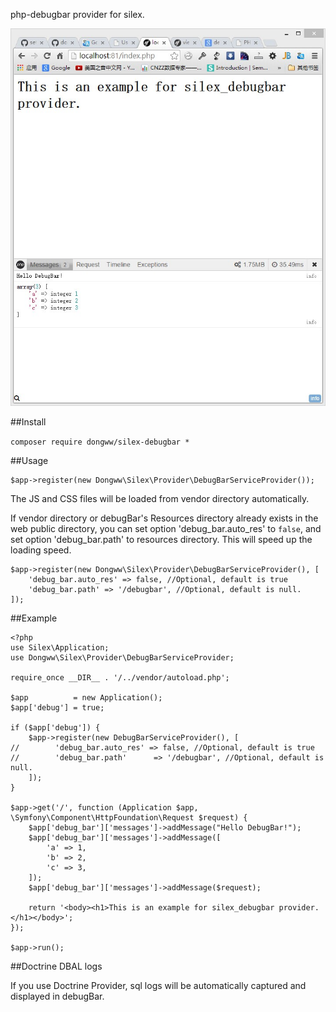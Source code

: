 php-debugbar provider for silex.

![debugBar](debug-bar.jpg)

##Install

`composer require dongww/silex-debugbar *`

##Usage

~~~ .php
$app->register(new Dongww\Silex\Provider\DebugBarServiceProvider());
~~~

The JS and CSS files will be loaded from vendor directory automatically.

If vendor directory or debugBar's Resources directory already exists in the web public directory,
you can set option 'debug_bar.auto_res' to `false`, and set option 'debug_bar.path' to resources directory.
This will speed up the loading speed.

~~~ .php
$app->register(new Dongww\Silex\Provider\DebugBarServiceProvider(), [
    'debug_bar.auto_res' => false, //Optional, default is true
    'debug_bar.path' => '/debugbar', //Optional, default is null.
]);
~~~

##Example

~~~ .php
<?php
use Silex\Application;
use Dongww\Silex\Provider\DebugBarServiceProvider;

require_once __DIR__ . '/../vendor/autoload.php';

$app          = new Application();
$app['debug'] = true;

if ($app['debug']) {
    $app->register(new DebugBarServiceProvider(), [
//        'debug_bar.auto_res' => false, //Optional, default is true
//        'debug_bar.path'      => '/debugbar', //Optional, default is null.
    ]);
}

$app->get('/', function (Application $app, \Symfony\Component\HttpFoundation\Request $request) {
    $app['debug_bar']['messages']->addMessage("Hello DebugBar!");
    $app['debug_bar']['messages']->addMessage([
        'a' => 1,
        'b' => 2,
        'c' => 3,
    ]);
    $app['debug_bar']['messages']->addMessage($request);

    return '<body><h1>This is an example for silex_debugbar provider.</h1></body>';
});

$app->run();
~~~

##Doctrine DBAL logs

If you use Doctrine Provider, sql logs will be automatically captured and displayed in debugBar.